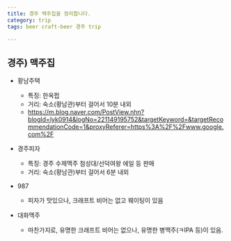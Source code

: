 ```yaml
---
title: 경주 맥주집을 정리합니다. 
category: trip
tags: beer craft-beer 경주 trip

---
```


## 경주) 맥주집 


- 황남주택
    - 특징: 한옥펍
    - 거리: 숙소(황남관)부터 걸어서 10분 내외 
    - https://m.blog.naver.com/PostView.nhn?blogId=lyk0914&logNo=221149195752&targetKeyword=&targetRecommendationCode=1&proxyReferer=https%3A%2F%2Fwww.google.com%2F

- 경주피자
    - 특징: 경주 수제맥주 첨성대/선덕여왕 에일 등 판매 
    - 거리: 숙소(황남관)부터 걸어서 6분 내외 

- 987 
    - 피자가 맛있으나, 크래프트 비어는 없고 웨이팅이 있음 

- 대화맥주 
    - 마찬가지로, 유명한 크래프트 비어는 없으나, 유명한 병맥주(ㅋIPA 등)이 있음. 
